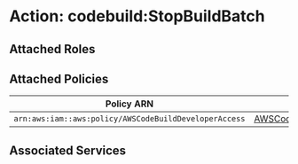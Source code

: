 # Action: codebuild:StopBuildBatch

## Attached Roles

## Attached Policies

| Policy ARN | Policy Name |
|------------|-------------|
| `arn:aws:iam::aws:policy/AWSCodeBuildDeveloperAccess` | [AWSCodeBuildDeveloperAccess](../policies.md#awscodebuilddeveloperaccess) |

## Associated Services

